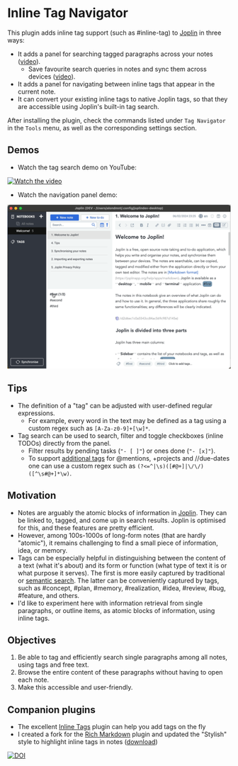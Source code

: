 # Inline Tag Navigator

This plugin adds inline tag support (such as #inline-tag) to [Joplin](https://joplinapp.org) in three ways:

- It adds a panel for searching tagged paragraphs across your notes ([video](https://www.youtube.com/watch?v=im0zjQFoXb0)).
    - Save favourite search queries in notes and sync them across devices ([video](https://www.youtube.com/watch?v=xIBZl2Ala9A)).
- It adds a panel for navigating between inline tags that appear in the current note.
- It can convert your existing inline tags to native Joplin tags, so that they are accessible using Joplin's built-in tag search.

After installing the plugin, check the commands listed under `Tag Navigator` in the `Tools` menu, as well as the corresponding settings section.

## Demos

- Watch the tag search demo on YouTube:

[![Watch the video](https://img.youtube.com/vi/im0zjQFoXb0/hqdefault.jpg)](https://www.youtube.com/watch?v=im0zjQFoXb0)

- Watch the navigation panel demo:

![tag-navigator demo](img/tag-navigator.gif)

## Tips

- The definition of a "tag" can be adjusted with user-defined regular expressions.
    - For example, every word in the text may be defined as a tag using a custom regex such as `[A-Za-z0-9]+[\w]*`.
- Tag search can be used to search, filter and toggle checkboxes (inline TODOs) directly from the panel.
    - Filter results by pending tasks (`"- [ ]"`) or ones done (`"- [x]"`).
    - To support [additional tags](https://github.com/CalebJohn/joplin-inline-todo?tab=readme-ov-file#confluence-style) for @mentions, +projects and //due-dates one can use a custom regex such as `(?<=^|\s)([#@+]|\/\/)([^\s#@+]*\w)`.

## Motivation

- Notes are arguably the atomic blocks of information in [Joplin](https://joplinapp.org). They can be linked to, tagged, and come up in search results. Joplin is optimised for this, and these features are pretty efficient.
- However, among 100s-1000s of long-form notes (that are hardly "atomic"), it remains challenging to find a small piece of information, idea, or memory.
- Tags can be especially helpful in distinguishing between the content of a text (what it's about) and its form or function (what type of text it is or what purpose it serves). The first is more easily captured by traditional or [semantic search](https://github.com/alondmnt/joplin-plugin-jarvis). The latter can be conveniently captured by tags, such as #concept, #plan, #memory, #realization, #idea, #review, #bug, #feature, and others.
- I'd like to experiment here with information retrieval from single paragraphs, or outline items, as atomic blocks of information, using inline tags.

## Objectives

1. Be able to tag and efficiently search single paragraphs among all notes, using tags and free text.
2. Browse the entire content of these paragraphs without having to open each note.
3. Make this accessible and user-friendly.

## Companion plugins

- The excellent [Inline Tags](https://github.com/roman-r-m/joplin-inline-tags-plugin) plugin can help you add tags on the fly
- I created a fork for the [Rich Markdown](https://github.com/alondmnt/joplin-rich-markdown) plugin and updated the "Stylish" style to highlight inline tags in notes ([download](https://github.com/alondmnt/joplin-rich-markdown/releases/download/cm-rm-tag/plugin.calebjohn.rich-markdown.jpl))


[![DOI](https://zenodo.org/badge/753598497.svg)](https://zenodo.org/doi/10.5281/zenodo.10701718)